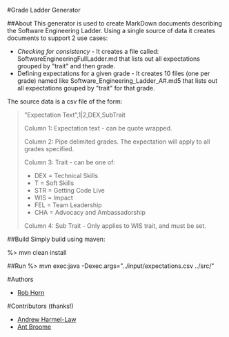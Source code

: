 #Grade Ladder Generator

##About
This generator is used to create MarkDown documents describing the Software Engineering Ladder.  Using a single source of data it creates documents to support 2 use cases:

* _Checking for consistency_ - It creates a file called: SoftwareEngineeringFullLadder.md that lists out all expectations grouped by "trait" and then grade.
* Defining expectations for a given grade - It creates 10 files (one per grade) named like Software_Engineering_Ladder_A#.md5 that lists out all expectations gouped by "trait" for that grade.

The source data is a csv file of the form:

>"Expectation Text",1|2,DEX,SubTrait
> 
>Column 1: Expectation text - can be quote wrapped.
>
>Column 2: Pipe delimited grades.  The expectation will apply to all grades specified.
>
>Column 3: Trait - can be one of:
>
>* DEX = Technical Skills
>* T   = Soft Skills
>* STR = Getting Code Live
>* WIS = Impact
>* FEL = Team Leadership
>* CHA = Advocacy and Ambassadorship
>
>Column 4: Sub Trait - Only applies to WIS trait, and must be set.


##Build
Simply build using maven:

%> mvn clean install

##Run
%> mvn exec:java -Dexec.args="../input/expectations.csv ../src/"

#Authors
* [Rob Horn](https://github.com/robhorn-capgemini)

#Contributors (thanks!)
* [Andrew Harmel-Law](https://github.com/andrewharmellaw)
* [Ant Broome](https://github.com/broomyocymru)

